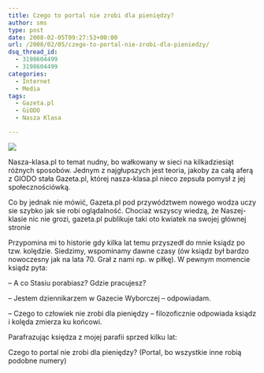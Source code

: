 ```yaml
---
title: Czego to portal nie zrobi dla pieniędzy?
author: sms
type: post
date: 2008-02-05T09:27:53+00:00
url: /2008/02/05/czego-to-portal-nie-zrobi-dla-pieniedzy/
dsq_thread_id:
  - 3198604499
  - 3198604499
categories:
  - Internet
  - Media
tags:
  - Gazeta.pl
  - GiODO
  - Nasza Klasa

---
```

[![][1]][2]

Nasza-klasa.pl to temat nudny, bo wałkowany w sieci na kilkadziesiąt różnych sposobów. Jednym z najgłupszych jest teoria, jakoby za całą aferą z GIODO stała Gazeta.pl, której nasza-klasa.pl nieco zepsuła pomysł z jej społecznościówką.<!--more-->

Co by jednak nie mówić, Gazeta.pl pod przywództwem nowego wodza uczy sie szybko jak sie robi oglądalność. Chociaż wszyscy wiedzą, że Naszej-klasie nic nie grozi, gazeta.pl publikuje taki oto kwiatek na swojej głównej stronie

Przypomina mi to historie gdy kilka lat temu przyszedł do mnie ksiądz po tzw. kolędzie. Siedzimy, wspominamy dawne czasy (ów ksiądz był bardzo nowoczesny jak na lata 70. Grał z nami np. w piłkę). W pewnym momencie ksiądz pyta:

&#8211; A co Stasiu porabiasz? Gdzie pracujesz?

&#8211; Jestem dziennikarzem w Gazecie Wyborczej &#8211; odpowiadam.

&#8211; Czego to człowiek nie zrobi dla pieniędzy &#8211; filozoficznie odpowiada ksiądz i kolęda zmierza ku końcowi.

Parafrazując księdza z mojej parafii sprzed kilku lat:

Czego to portal nie zrobi dla pieniędzy? (Portal, bo wszystkie inne robią podobne numery)

 [1]: http://lh4.google.com/stanuch/R6govY1azSI/AAAAAAAACkc/qImRL5uBlwM/s400/FireShot%20capture%20%2320%20-%20%27Gazeta_pl%20-%20portal%20internetowy%20-%20www_gazeta_pl%27%20-%20www_gazeta_pl_0%2C0_html.png
 [2]: http://picasaweb.google.com/stanuch/DziennikarzPl/photo?authkey=ykBg0fQW6zE#5163421767365741858